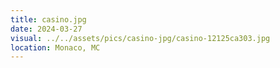 ```yaml
---
title: casino.jpg
date: 2024-03-27
visual: ../../assets/pics/casino-jpg/casino-12125ca303.jpg
location: Monaco, MC
---
```


